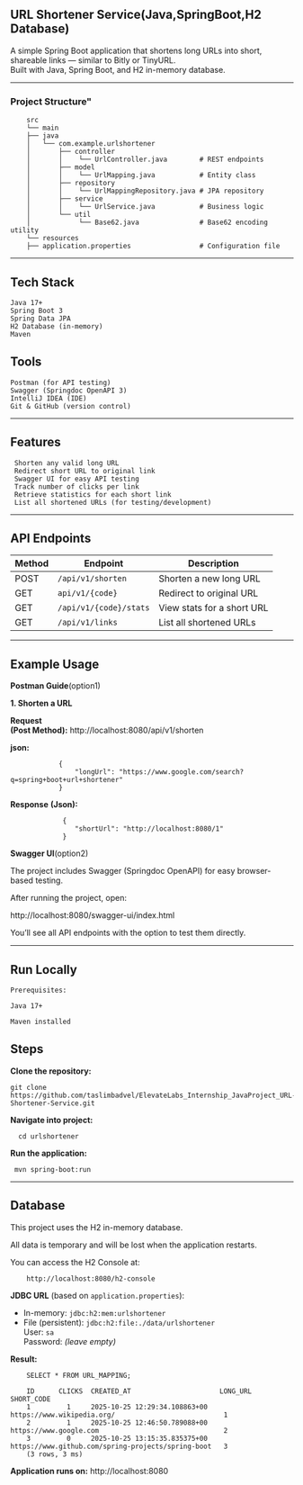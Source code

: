## URL Shortener Service(Java,SpringBoot,H2 Database)

A simple Spring Boot application that shortens long URLs into short, shareable links — similar to Bitly or TinyURL.  
Built with Java, Spring Boot, and H2 in-memory database.

---

### Project Structure"

        src
        └── main
        ├── java
        │   └── com.example.urlshortener
        │       ├── controller
        │       │    └── UrlController.java        # REST endpoints
        │       ├── model
        │       │    └── UrlMapping.java           # Entity class
        │       ├── repository
        │       │    └── UrlMappingRepository.java # JPA repository
        │       ├── service
        │       │    └── UrlService.java           # Business logic
        │       └── util
        │            └── Base62.java               # Base62 encoding utility
        └── resources
        ├── application.properties                 # Configuration file
                     
        

---

## Tech Stack

    Java 17+
    Spring Boot 3
    Spring Data JPA
    H2 Database (in-memory)
    Maven

## Tools
    Postman (for API testing)
    Swagger (Springdoc OpenAPI 3)
    IntelliJ IDEA (IDE)
    Git & GitHub (version control)


---

##  Features

     Shorten any valid long URL  
     Redirect short URL to original link  
     Swagger UI for easy API testing
     Track number of clicks per link  
     Retrieve statistics for each short link  
     List all shortened URLs (for testing/development)

---

##  API Endpoints

| Method  | Endpoint               | Description                |
|---------|------------------------|----------------------------|
| POST    | `/api/v1/shorten`      | Shorten a new long URL     |
| GET     | `api/v1/{code}`        | Redirect to original URL   |
| GET     | `/api/v1/{code}/stats` | View stats for a short URL |
| GET     | `/api/v1/links`        | List all shortened URLs    |

---

## Example Usage
**Postman Guide**(option1)

**1. Shorten a URL**

**Request**  
   **(Post Method):** http://localhost:8080/api/v1/shorten

   **json:**
            
                {
                    "longUrl": "https://www.google.com/search?q=spring+boot+url+shortener"
                }

**Response**
**(Json):**

                 {
                    "shortUrl": "http://localhost:8080/1"
                 }          


**Swagger UI**(option2)

The project includes Swagger (Springdoc OpenAPI) for easy browser-based testing.

After running the project, open:
    
http://localhost:8080/swagger-ui/index.html
    
You’ll see all API endpoints with the option to test them directly.
    
---


## Run Locally

    Prerequisites:
    
    Java 17+
    
    Maven installed

## Steps
 **Clone the repository:**
 
    git clone https://github.com/taslimbadvel/ElevateLabs_Internship_JavaProject_URL-Shortener-Service.git
        
 **Navigate into project:**
   
      cd urlshortener
    
 **Run the application:**
   
     mvn spring-boot:run

----

## Database

This project uses the H2 in-memory database.

All data is temporary and will be lost when the application restarts.

You can access the H2 Console at:
    
        http://localhost:8080/h2-console

**JDBC URL** (based on `application.properties`):
- In-memory: `jdbc:h2:mem:urlshortener`
- File (persistent): `jdbc:h2:file:./data/urlshortener`  
User: `sa`  
Password: *(leave empty)*

**Result:**
        
        SELECT * FROM URL_MAPPING;

        ID  	CLICKS  CREATED_AT  	                LONG_URL  	                                    SHORT_CODE  
        1	      1	    2025-10-25 12:29:34.108863+00	https://www.wikipedia.org/	                         1
        2	      1	    2025-10-25 12:46:50.789088+00	https://www.google.com	                             2
        3	      0	    2025-10-25 13:15:35.835375+00	https://www.github.com/spring-projects/spring-boot	 3
        (3 rows, 3 ms)


**Application runs on:**
 http://localhost:8080